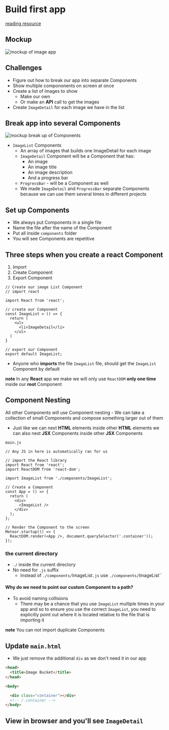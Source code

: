 # Build first app

[reading resource](https://facebook.github.io/react/docs/thinking-in-react.html)

## Mockup

![mockup of image app](https://i.imgur.com/lzJM6pk.png)

## Challenges
* Figure out how to break our app into separate Components
* Show multiple compononents on screen at once
* Create a list of images to show
    - Make our own
    - Or make an **API** call to get the images
* Create `ImageDetail` for each image we have in the list

## Break app into several Components
![mockup break up of Components](https://i.imgur.com/ho1uAVF.png)

* `ImageList` Components
    - An array of images that builds one ImageDetail for each image
    - `ImageDetail` Component will be a Component that has:
      - An image
      - An image title 
      - An image description 
      - And a progress bar
    - `ProgressBar` - will be a Component as well
    - We made `ImageDetail` and `ProgressBar` separate Components because we can use them several times in different projects

## Set up Components
* We always put Components in a single file
* Name the file after the name of the Component
* Put all inside `components` folder
* You will see Components are repetitive

## Three steps when you create a react Component
1. Import
2. Create Component
3. Export Component

```
// Create our image List Component
// import react

import React from 'react';

// create our Component
const ImageList = () => {
  return (
    <ul>
      <li>ImageDetail</li>
    </ul>
  )
}

// export our Component
export default ImageList;
```

* Anyone who **imports** the file `ImageList` file, should get the `ImageList` Component by default

**note** In any **React** app we make we will only use `ReactDOM` **only one time** inside our **root** Component

## Component Nesting
All other Components will use Component nesting - We can take a collection of small Components and compose something larger out of them

* Just like we can next **HTML** elements inside other **HTML** elements we can also nest **JSX** Components inside other **JSX** Components

`main.js`

```
// Any JS in here is automatically ran for us

// import the React library
import React from 'react';
import ReactDOM from 'react-dom';

import ImageList from './components/ImageList';

// Create a Component
const App = () => {
  return (
    <div>
      <ImageList />
    </div>
  );
};

// Render the Component to the screen
Meteor.startup(() => {
  ReactDOM.render(<App />, document.querySelector('.container'));
});
```

### the current directory
* `./` inside the current directory
* No need for `.js` suffix
    - Instead of `./components/`ImageList`.js` use `./components/`ImageList``

#### Why do we need to point our custom Component to a path?
* To avoid naming collisions
  - There may be a chance that you use `ImageList` multiple times in your app and so to ensure you use the correct `ImageList`, you need to explicitly point out where it is located relative to the file that is importing it

**note** You can not import duplicate Components

## Update `main.html`
* We just remove the additional `div` as we don't need it in our app

```html
<head>
  <title>Image Bucket</title>
</head>

<body>

  <div class="container"></div>
  <!-- /.container -->
</body>
```

## View in browser and you'll see `ImageDetail`




